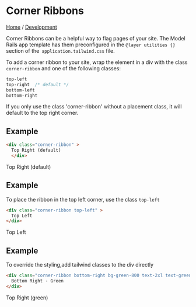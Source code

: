 # Corner Ribbons
[Home](/) / [Development](/development/README.md)

Corner Ribbons can be a helpful way to flag pages of your site. The Model Rails app template has them preconfigured in the ```@layer utilities {}``` section of the``` application.tailwind.css``` file. 

To add a corner ribbon to your site, wrap the element in a div with the class `corner-ribbon` and one of the following classes:

``` css
top-left 
top-right  /* default */
bottom-left 
bottom-right 
``` 

If you only use the class 'corner-ribbon' without a placement class, it will default to the top right corner.

## Example

``` html  
<div class="corner-ribbon" >
  Top Right (default)
  </div>
```

<div class="bg-red-700 text-red-50 pt-1 h-8 w-48 rotate-45 text-center    z-50 shadow-2xl absolute right-0 -mt-24  ">Top Right (default) </div>


## Example
To place the ribbon in the top left corner, use the class `top-left`
``` html
<div class="corner-ribbon top-left" >
  Top Left
</div>

```

<div class="bg-red-700 text-red-50 pt-1 h-8 w-56 -rotate-45 text-center    z-50 shadow-2xl absolute left-52 -mt-24  ">Top Left  </div>



## Example
To override the styling,add tailwind classes to the div directly
``` html
<div class="corner-ribbon bottom-right bg-green-800 text-2xl text-green-50" >
  Bottom Right - Green
</div>

```
<div class="bg-green-800 text-green-50 pt-1 h-8 w-48 rotate-45 text-center    z-50 shadow-2xl absolute right-0 -mt-24  ">Top Right (green) </div>